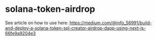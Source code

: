 # solana-token-airdrop
See article on how to use here: https://medium.com/@info_56991/build-and-deploy-a-solana-token-spl-creator-airdrop-dapp-using-next-js-66fe9a9204e3

